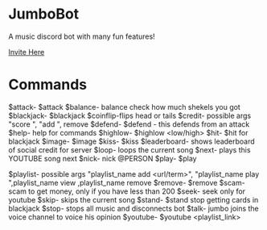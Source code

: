 # JumboBot
A music discord bot with many fun features!

 [Invite Here](https://discord.com/oauth2/authorize?client_id=685222356507295882&permissions=8&scope=bot)
 
 
 # Commands
 
$attack- $attack <user>
$balance- balance check how much shekels you got
$blackjack- $blackjack <bet>
$coinflip-flips head or tails
$credit- <args> possible args "score <user>", "add <user> <reason> ", remove <user> <reason>
$defend- $defend - this defends from an attack
$help- help for commands
$highlow- $highlow <low/high> <bet>
$hit- $hit for blackjack
$image- $image <serach>
$kiss- $kiss <user>
$leaderboard- shows leaderboard of social credit for server
$loop- loops the current song
$next- plays this YOUTUBE song next
$nick- nick @PERSON <nickname>
$play- $play <search term for youtube>
$playlist- <args> possible args "playlist_name add <url/term>", "playlist_name play <user> <num of songs>",playlist_name view <user>,playlist_name remove <song>
$remove- $remove <index>
$scam- scam to get money, only if you have less than 200
$seek- seek <seconds> only for youtube
$skip- skips the current song
$stand- $stand stop getting cards in blackjack
$stop- stops all music and disconnects bot
$talk- jumbo joins the voice channel to voice his opinion
$youtube- $youtube <playlist_link>

